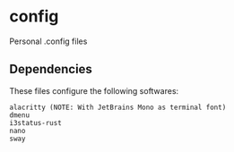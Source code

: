 # config
Personal .config files

## Dependencies

These files configure the following softwares:

```
alacritty (NOTE: With JetBrains Mono as terminal font)
dmenu
i3status-rust
nano
sway
```
